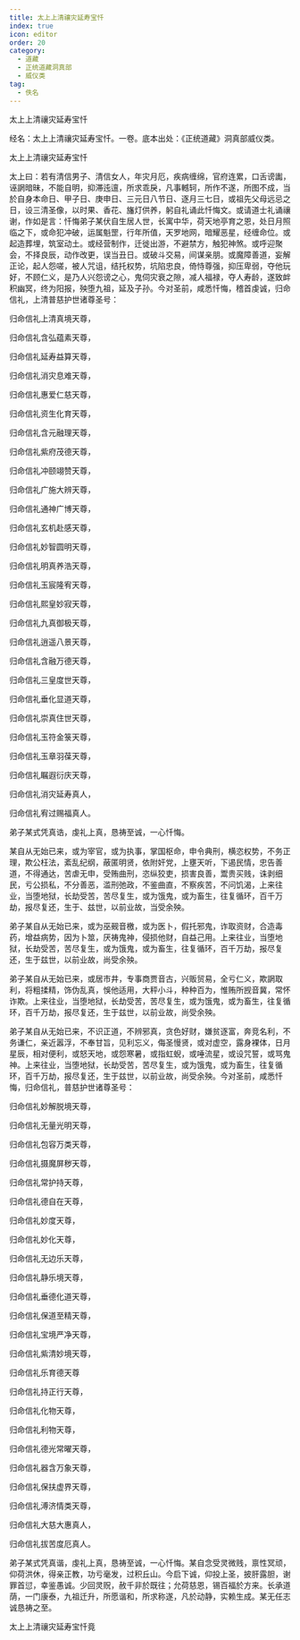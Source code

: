 ```yaml
---
title: 太上上清禳灾延寿宝忏
index: true
icon: editor
order: 20
category:
  - 道藏
  - 正统道藏洞真部
  - 威仪类
tag:
  - 佚名
---
```


太上上清禳灾延寿宝忏  

经名：太上上清禳灾延寿宝忏。一卷。底本出处：《正统道藏》洞真部威仪类。  

太上上清禳灾延寿宝忏  

太上曰：若有清信男子、清信女人，年灾月厄，疾病缠绵，官府连累，口舌谤讟，诬誷暗昧，不能自明，抑滞迍邅，所求乖戾，凡事轗轲，所作不遂，所图不成，当於自身本命日、甲子日、庚申日、三元日八节日、逐月三七日，或祖先父母远忌之日，设三清圣像，以时果、香花、旛灯供养，躬自礼诵此忏悔文。或请道士礼诵禳谢，作如是言：忏悔弟子某伏自生居人世，长寓中华，荷天地亭育之恩，处日月照临之下，或命犯冲破，运属魁罡，行年所值，天罗地网，暗耀恶星，经缠命位。或起造葬埋，筑室动土。或经营制作，迁徙出游，不避禁方，触犯神煞。或呼迎聚会，不择良辰，动作改更，误当丑日。或破斗交易，间谋亲朋。或魔障善道，妄解正论，起人怨嗟，被人咒诅，结托权势，坑陷忠良，倚恃尊强，抑压卑弱，夺他玩好，不顾仁义，是乃人兴怨谤之心，鬼伺灾衰之隙，减人福禄，夺人寿龄，遂致衅积幽冥，终为阳报，殃堕九祖，延及子孙。今对圣前，咸悉忏悔，稽首虔诚，归命信礼，上清普慈护世诸尊圣号：  

归命信礼上清真境天尊，  

归命信礼含弘蕴素天尊，  

归命信礼延寿益算天尊，  

归命信礼消灾息难天尊，  

归命信礼惠爱仁慈天尊，  

归命信礼资生化育天尊，  

归命信礼含元融理天尊，  

归命信礼紫府茂德天尊，  

归命信礼冲颐翊赞天尊，  

归命信礼广施大辨天尊，  

归命信礼通神广博天尊，  

归命信礼玄机赴感天尊，  

归命信礼妙智圆明天尊，  

归命信礼明真养浩天尊，  

归命信礼玉宸隆宥天尊，  

归命信礼熙皇妙寂天尊，  

归命信礼九真御极天尊，  

归命信礼逍遥八景天尊，  

归命信礼含融万德天尊，  

归命信礼三皇度世天尊，  

归命信礼垂化显道天尊，  

归命信礼崇真住世天尊，  

归命信礼玉符金箓天尊，  

归命信礼玉章羽葆天尊，  

归命信礼瞩遐衍庆天尊，  

归命信礼消灾延寿真人，  

归命信礼宥过赐福真人。  

弟子某式凭真诰，虔礼上真，恳祷至诚，一心忏悔。  

某自从无始已来，或为宰官，或为执事，掌国枢命，申令典刑，横恣权势，不务正理，欺公枉法，紊乱纪纲，蔽匿明贤，依附奸党，上壅天听，下遏民情，忠告善道，不得通达，苦虐无申，受贿曲刑，恣纵狡吏，损害良善，鬻贵买贱，诛剥细民，亏公损私，不分善恶，滥刑弛政，不鉴曲直，不察疾苦，不问饥渴，上来往业，当堕地狱，长劫受苦，苦尽复生，或为饿鬼，或为畜生，往复循环，百千万劫，报尽复还，生于、兹世，以前业故，当受余殃。  

弟子某自从无始已来，或为巫觋音檄，或为医卜，假托邪鬼，诈取资财，合造毒药，增益病势，因为卜筮，厌祷鬼神，侵损他财，自益己用。上来往业，当堕地狱，长劫受苦，苦尽复生，或为饿鬼，或为畜生，往复循环，百千万劫，报尽复还，生于兹世，以前业故，尚受余殃。  

弟子某自从无始已来，或居市井，专事商贾音古，兴贩贸易，全亏仁义，欺誷取利，将粗揉精，饰伪乱真，悞他适用，大秤小斗，种种百为，惟贿所觊音冀，常怀诈欺。上来往业，当堕地狱，长劫受苦，苦尽复生，或为饿鬼，或为畜生，往复循环，百千万劫，报尽复还，生于兹世，以前业故，尚受余殃。  

弟子某自从无始已来，不识正道，不辨邪真，贪色好财，嫌贫逐富，奔竞名利，不务谦仁，亲近嚣浮，不奉甘旨，见利忘义，侮圣慢贤，或对虚空，露身裸体，日月星辰，相对便利，或怒天地，或怨寒暑，或指虹蜺，或唾流星，或设咒誓，或骂鬼神。上来往业，当堕地狱，长劫受苦，苦尽复生，或为饿鬼，或为畜生，往复循环，百千万劫，报尽复还，生于兹世，以前业故，尚受余殃。今对圣前，咸悉忏悔，归命信礼，普慈护世诸尊圣号：  

归命信礼妙解脱境天尊，  

归命信礼无量光明天尊，  

归命信礼包容万类天尊，  

归命信礼摄魔屏秽天尊，  

归命信礼常护持天尊，  

归命信礼德自在天尊，  

归命信礼妙度天尊，  

归命信礼妙化天尊，  

归命信礼无边乐天尊，  

归命信礼静乐境天尊，  

归命信礼垂德化道天尊，  

归命信礼保道至精天尊，  

归命信礼宝境严净天尊，  

归命信礼紫清妙境天尊，  

归命信礼乐育德天尊  

归命信礼持正行天尊，  

归命信礼化物天尊，  

归命信礼利物天尊，  

归命信礼德光常曜天尊，  

归命信礼器含万象天尊，  

归命信礼保扶虚界天尊，  

归命信礼溥济情类天尊，  

归命信礼大慈大惠真人，  

归命信礼拔苦度厄真人。  

弟子某式凭真谐，虔礼上真，恳祷至诚，一心忏悔。某自念受灵微贱，禀性冥顽，仰荷洪休，得亲正教，功亏毫发，过积丘山。今启下诚，仰投上圣，披肝露胆，谢罪首愆，幸鉴愚诚。少回灵贶，赦千非於既往；允荷慈恩，锡百福於方来。长承道荫，一门康泰，九祖迁升，所愿谐和，所求称遂，凡於动静，实赖生成。某无任志诚恳祷之至。  

太上上清禳灾延寿宝忏竟  
